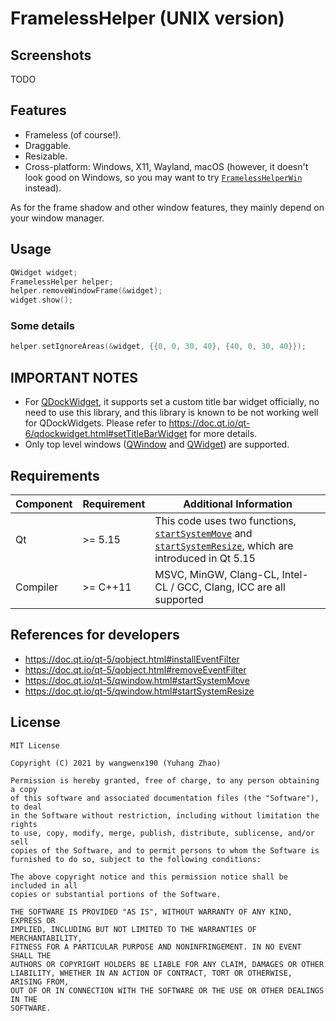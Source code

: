 # FramelessHelper (UNIX version)

## Screenshots

TODO

## Features

- Frameless (of course!).
- Draggable.
- Resizable.
- Cross-platform: Windows, X11, Wayland, macOS (however, it doesn't look good on Windows, so you may want to try [`FramelessHelperWin`](/framelesshelper_win32.h) instead).

As for the frame shadow and other window features, they mainly depend on your window manager.

## Usage

```cpp
QWidget widget;
FramelessHelper helper;
helper.removeWindowFrame(&widget);
widget.show();
```

### Some details

```cpp
helper.setIgnoreAreas(&widget, {{0, 0, 30, 40}, {40, 0, 30, 40}});
```

## IMPORTANT NOTES

- For [QDockWidget](https://doc.qt.io/qt-6/qdockwidget.html), it supports set a custom title bar widget officially, no need to use this library, and this library is known to be not working well for QDockWidgets. Please refer to <https://doc.qt.io/qt-6/qdockwidget.html#setTitleBarWidget> for more details.
- Only top level windows ([QWindow](https://doc.qt.io/qt-6/qwindow.html) and [QWidget](https://doc.qt.io/qt-6/qwidget.html)) are supported.

## Requirements

| Component | Requirement | Additional Information |
| --- | --- | --- |
| Qt | >= 5.15 | This code uses two functions, [`startSystemMove`](https://doc.qt.io/qt-5/qwindow.html#startSystemMove) and [`startSystemResize`](https://doc.qt.io/qt-5/qwindow.html#startSystemResize), which are introduced in Qt 5.15 |
| Compiler | >= C++11 | MSVC, MinGW, Clang-CL, Intel-CL / GCC, Clang, ICC are all supported |

## References for developers

- <https://doc.qt.io/qt-5/qobject.html#installEventFilter>
- <https://doc.qt.io/qt-5/qobject.html#removeEventFilter>
- <https://doc.qt.io/qt-5/qwindow.html#startSystemMove>
- <https://doc.qt.io/qt-5/qwindow.html#startSystemResize>

## License

```text
MIT License

Copyright (C) 2021 by wangwenx190 (Yuhang Zhao)

Permission is hereby granted, free of charge, to any person obtaining a copy
of this software and associated documentation files (the "Software"), to deal
in the Software without restriction, including without limitation the rights
to use, copy, modify, merge, publish, distribute, sublicense, and/or sell
copies of the Software, and to permit persons to whom the Software is
furnished to do so, subject to the following conditions:

The above copyright notice and this permission notice shall be included in all
copies or substantial portions of the Software.

THE SOFTWARE IS PROVIDED "AS IS", WITHOUT WARRANTY OF ANY KIND, EXPRESS OR
IMPLIED, INCLUDING BUT NOT LIMITED TO THE WARRANTIES OF MERCHANTABILITY,
FITNESS FOR A PARTICULAR PURPOSE AND NONINFRINGEMENT. IN NO EVENT SHALL THE
AUTHORS OR COPYRIGHT HOLDERS BE LIABLE FOR ANY CLAIM, DAMAGES OR OTHER
LIABILITY, WHETHER IN AN ACTION OF CONTRACT, TORT OR OTHERWISE, ARISING FROM,
OUT OF OR IN CONNECTION WITH THE SOFTWARE OR THE USE OR OTHER DEALINGS IN THE
SOFTWARE.
```

